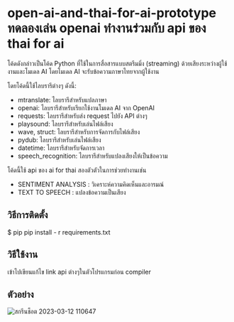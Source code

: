 # open-ai-and-thai-for-ai-prototype ทดลองเล่น openai ทำงานร่วมกับ  api ของ thai for ai 

โค้ดดังกล่าวเป็นโค้ด Python ที่ใช้ในการสื่อสารแบบสตรีมมิ่ง (streaming) ด้วยเสียงระหว่างผู้ใช้งานและโมเดล AI โดยโมเดล AI จะรับข้อความภาษาไทยจากผู้ใช้งาน 

โดยโค้ดนี้ใช้ไลบรารีต่างๆ ดังนี้:

* mtranslate: ไลบรารีสำหรับแปลภาษา
* openai: ไลบรารีสำหรับเรียกใช้งานโมเดล AI จาก OpenAI
* requests: ไลบรารีสำหรับส่ง request ไปยัง API ต่างๆ
* playsound: ไลบรารีสำหรับเล่นไฟล์เสียง
* wave, struct: ไลบรารีสำหรับการจัดการกับไฟล์เสียง
* pydub: ไลบรารีสำหรับเล่นไฟล์เสียง
* datetime: ไลบรารีสำหรับจัดการเวลา
* speech_recognition: ไลบรารีสำหรับแปลงเสียงให้เป็นข้อความ

โค้ดนี้ใช้ api ของ ai for thai สองตัวตัวในการช่วยทำงานเช่น

* SENTIMENT ANALYSIS : วิเคราะห์ความคิดเห็นและอารมณ์
* TEXT TO SPEECH : แปลงข้อความเป็นเสียง

## วิธีการติดตั้ง
$ pip pip install - r requirements.txt

## วิธีใช้งาน
เข้าไปเขียนแก้ไข link api ต่างๆในตัวโปรแกรมก่อน compiler

## ตัวอย่าง
![สกรีนช็อต 2023-03-12 110647](https://user-images.githubusercontent.com/104154862/224523976-641a1c09-fc12-455e-bc65-65ee732f9cec.jpg)
